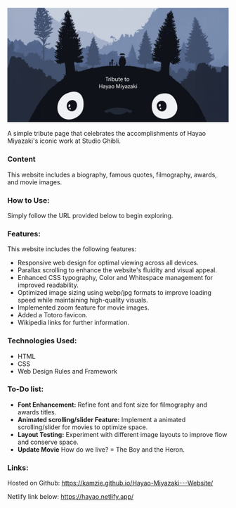 ![Header](./BannerTotoro.png)

A simple tribute page that celebrates the accomplishments of Hayao Miyazaki's iconic work at Studio Ghibli. 

### Content

This website includes a biography, famous quotes, filmography, awards, and movie images.

### How to Use:

Simply follow the URL provided below to begin exploring.

### Features:

This website includes the following features:

* Responsive web design for optimal viewing across all devices.
* Parallax scrolling to enhance the website's fluidity and visual appeal.
* Enhanced CSS typography, Color and Whitespace management for improved readability.
* Optimized image sizing using webp/jpg formats to improve loading speed while maintaining high-quality visuals.
* Implemented zoom feature for movie images.
* Added a Totoro favicon.
* Wikipedia links for further information.

### Technologies Used:

* HTML
* CSS
* Web Design Rules and Framework

### To-Do list:

* **Font Enhancement:** Refine font and font size for filmography and awards titles.
* **Animated scrolling/slider Feature:** Implement a animated scrolling/slider for movies to optimize space.
* **Layout Testing:** Experiment with different image layouts to improve flow and conserve space.
* **Update Movie** How do we live? = The Boy and the Heron.

### Links:

Hosted on Github: https://kamzie.github.io/Hayao-Miyazaki---Website/

Netlify link below: https://hayao.netlify.app/

